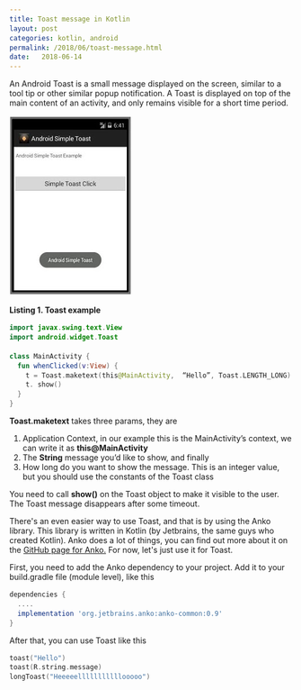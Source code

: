 ```yaml
---
title: Toast message in Kotlin
layout: post
categories: kotlin, android
permalink: /2018/06/toast-message.html
date:   2018-06-14 
---
```


An Android Toast is a small message displayed on the screen, similar to a tool tip or other similar popup notification. A Toast is displayed on top of the main content of an activity, and only remains visible for a short time period.

![](/images/android-simple-toast-example.jpg)


**Listing 1. Toast example**

```kotlin
import javax.swing.text.View
import android.widget.Toast
 
class MainActivity {
  fun whenClicked(v:View) {
    t = Toast.maketext(this@MainActivity,  “Hello”, Toast.LENGTH_LONG)
    t. show()
  }
} 
```

**Toast.maketext** takes three params, they are

1. Application Context, in our example this is the MainActivity’s context, we can write it as  **this@MainActivity**
2. The **String** message you’d like to show, and finally
3. How long do you want to show the message. This is an integer value, but you should use the constants of the Toast class

 You need to call **show()** on the Toast object to make it visible to the user. The Toast message disappears after some timeout.

There's an even easier way to use Toast, and that is by using the Anko library.  This library is written in Kotlin (by Jetbrains, the same guys who created Kotlin). Anko does a lot of things, you can find out more about it on the [GitHub page for Anko.](https://github.com/Kotlin/anko/wiki/Anko-Commons-%E2%80%93-Dialogs) For now, let's just use it for Toast.  

First, you need to add the Anko dependency to your project. Add it to your build.gradle file (module level), like this

```gradle
dependencies {
  ....
  implementation 'org.jetbrains.anko:anko-common:0.9'
}
```

After that, you can use Toast like this

```kotlin
toast("Hello")
toast(R.string.message)
longToast("Heeeeelllllllllllooooo")
```

